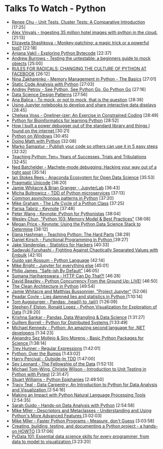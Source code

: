 # Talks To Watch - Python

- [Renee Chu - Unit Tests, Cluster Tests: A Comparative Introduction](https://www.youtube.com/watch?v=VBIufBZiw9Y) [17:25]
- [Alex Vinyals - Ingesting 35 million hotel images with python in the cloud.](https://www.youtube.com/watch?v=Rz7DsPcc34w) [21:13]
- [Elizaveta Shashkova - Monkey-patching: a magic trick or a powerful tool?](https://www.youtube.com/watch?v=ZpJxwpyJpq4) [22:18]
- [Anjana Vakil - Exploring Python Bytecode](https://www.youtube.com/watch?v=GNPKBICTF2w) [22:37]
- [Andrew Burrows - Testing the untestable: a beginners guide to mock objects](https://www.youtube.com/watch?v=jsjParCB7BU) [25:00]
- [RULES FOR RADICALS: CHANGING THE CULTURE OF PYTHON AT FACEBOOK](https://www.youtube.com/watch?v=hFONj6r3aB8) [26:12]
- [Nina Zakharenko - Memory Management in Python - The Basics](https://www.youtube.com/watch?v=F6u5rhUQ6dU) [27:01]
- [Static Code Analysis with Python](https://www.youtube.com/watch?v=mfXIJ-Fu5Fw) [27:03]
- [Andrey Petrov - See Python, See Python Go, Go Python Go](https://www.youtube.com/watch?v=CkDwb5koRTc) [27:16]
- [Data Science Design Patterns](https://www.youtube.com/watch?v=toRpjZT-yQk) [27:56]
- [Ana Balica - To mock, or not to mock, that is the question](https://www.youtube.com/watch?v=KYG5C1CEkOk) [28:38]
- [Using Jupyter notebooks to develop and share interactive data displays](https://www.youtube.com/watch?v=aXR2d9k9-h4) [28:45]
- [Chelsea Voss - Oneliner-izer: An Exercise in Constrained Coding](https://www.youtube.com/watch?v=DsUxuz_Rt8g) [28:49]
- [Python for Bioinformatics for learning Python](https://www.youtube.com/watch?v=uWWoRa8thN0) [28:52]
- [How I built a power debugger out of the standard library and things I found on the internet ](https://www.youtube.com/watch?v=g8kF9tuYZ6s) [30:21]
- [Python on Windows](https://www.youtube.com/watch?v=ItVmOZll4Pg) [30:45]
- [Doing Math with Python](https://www.youtube.com/watch?v=XJOt4QQgx0A) [32:08]
- [Marko Samastur - Publish your code so others can use it in 5 easy steps](https://www.youtube.com/watch?v=Ksiim1Crvvc) [32:32]
- [Teaching Python: Ten+ Years of Successes, Trials and Tribulations](https://www.youtube.com/watch?v=7oIwVjEVn0c) [32:45]
- [Ned Batchelder - Machete-mode debugging: Hacking your way out of a tight spot](https://www.youtube.com/watch?v=bAcfPzxB3dk) [35:14]
- [Ian Stokes Rees - Anaconda Ecosystem for Open Data Science](https://www.youtube.com/watch?v=Dty02gkX9-g) [35:53]
- [Pragmatic Unicode](http://nedbatchelder.com/text/unipain.html)  [36:20]
- [Jamie Whitacre & Brian Granger - JupyterLab](https://www.youtube.com/watch?v=6sirC05nReU) [36:43]
- [Micha Bultrowicz - TDD of Python microservices](https://www.youtube.com/watch?v=d-ka10jngQQ) [37:13]
- [Common asynchronous patterns in Python](https://www.youtube.com/watch?v=jq2IFUQRbGo) [37:20]
- [Mike Graham - The Life Cycle of a Python Class](https://www.youtube.com/watch?v=kZtC_4Ecq1Y) [37:25]
- [Parisa Tabriz - Keynote](https://www.youtube.com/watch?v=kxqci2mZdrc) [37:48]
- [Peter Wang - Keynote: Python for Pythonistas](https://www.youtube.com/watch?v=JvDKFcoTD0g) [38:04]
- [Wesley Chun, "Python 103: Memory Model & Best Practices"](https://www.youtube.com/watch?v=SiXyyOA6RZg) [38:08]
- [Megan Price - Keynote: Using the Python Data Science Stack to Determine](https://www.youtube.com/watch?v=sSPk19zUbJI) [38:12]
- [Elana Hashman - Teaching Python: The Hard Parts](https://www.youtube.com/watch?v=CjYEpVNbM-s) [38:29]
- [Daniel Kirsch - Functional Programming in Python ](https://www.youtube.com/watch?v=r2eZ7lhqzNE) [39:27]
- [Jake Vanderplas - Statistics for Hackers](https://www.youtube.com/watch?v=L5GVOFAYi8k) [40:33]
- [Sadayuki Furuhashi - Fighting Against Chaotically Separated Values with Embulk](https://www.youtube.com/watch?v=ocuez7Mikh4) [42:10]
- [Guido van Rossum - Python Language](https://www.youtube.com/watch?v=YgtL4S7Hrwo) [42:14]
- [Mike Bright - Jupyter for everything else](https://www.youtube.com/watch?v=wG6u51uuXEA) [45:01]
- [Philip James, "Safe-ish By Default"](https://www.youtube.com/watch?v=egXUKENoJA0) [46:05]
- [Sumana Harihareswara - HTTP Can Do That?!](https://www.youtube.com/watch?v=HsLrXt2l-kg) [46:28]
- [David Beazley - Python Concurrency From the Ground Up: LIVE!](https://www.youtube.com/watch?v=MCs5OvhV9S4) [46:50]
- [The Clean Architecture in Python](https://www.youtube.com/watch?v=DJtef410XaM) [49:54]
- [Jamie Whitacre and Matthias Bussonnier, "Project Jupyter"](https://www.youtube.com/watch?v=kgSf62XNNxk) [52:06]
- [Peadar Coyle - Lies damned lies and statistics in Python ](https://www.youtube.com/watch?v=YUh46N-SZ34) [1:10:14]
- [Tom Augspurger - Pandas: .head() to .tail()](https://www.youtube.com/watch?v=7vuO9QXDN50) [1:26:09]
- [Stephen F Elston, Ronald Lopez - Python Visualization for Exploration of Data](https://www.youtube.com/watch?v=4bC4geXtpi8) [1:28:20]
- [Krishna Sankar - Pandas, Data Wrangling & Data Science](https://www.youtube.com/watch?v=jMrmYP7PcPM) [1:31:27]
- [Guillem Borrell - Python for Distributed Systems ](https://www.youtube.com/watch?v=cYMfc3vgns8) [1:33:49]
- [Michael Kennedy - Python: An amazing second language for .NET developers](https://www.youtube.com/watch?v=sLlSB_XFY8Q) [1:34:23]
- [Alejandro Sez Mollejo & Siro Moreno - Basic Python Packages for Science ](https://www.youtube.com/watch?v=kZo_nmpkzr0) [1:38:14]
- [Trey Hunner - Regular Expressions](https://www.youtube.com/watch?v=W4ReH9IPH-Q) [1:42:01]
- [Python: Over the Bumps](https://www.youtube.com/watch?v=8YaYQXtD9vw) [1:43:02]
- [Harry Percival - Outside-In TDD](https://www.youtube.com/watch?v=6zQAu23bKF8) [1:47:00]
- [Sev Leonard - The Fellowship of the Data](https://www.youtube.com/watch?v=n4VLLQXF_9Y) [1:52:13]
- [Michael Tom-Wing, Christie Wilson - Introduction to Unit Testing in Python with Pytest](https://www.youtube.com/watch?v=UPanUFVFfzY) [2:31:47]
- [Stuart Williams - Python Epiphanies](https://www.youtube.com/watch?v=6inqFd1bUkE) [2:49:50]
- [Tracy Teal - Data Carpentry: An Introduction to Python for Data Analysis and Visualization ](https://www.youtube.com/watch?v=Ws34Ho-1aDs) [2:54:16]
- [Making an Impact with Python Natural Language Processing Tools](https://www.youtube.com/watch?v=jSdkFSg9oW8) [2:54:35]
- [Sarah Guido - Hands-on Data Analysis with Python](https://www.youtube.com/watch?v=L4Hbv4ugUWk) [2:54:58]
- [Mike Mller - Descriptors and Metaclasses - Understanding and Using Python's More Advanced Features ](https://www.youtube.com/watch?v=7PzeZQGVPKc) [3:02:03]
- [Mike Mller - Faster Python Programs - Measure, don't Guess](https://www.youtube.com/watch?v=JDSGVvMwNM8) [3:03:58]
- [Creating, building, testing, and documenting a Python project - a hands-on HOWTO](https://www.youtube.com/watch?v=SUt3wT43AeM) [3:17:06]
- [PyData 101: Essential data science skills for every programmer, from data to model to visualization ](https://www.youtube.com/watch?v=rudYHNAGbdk) [3:23:20]
